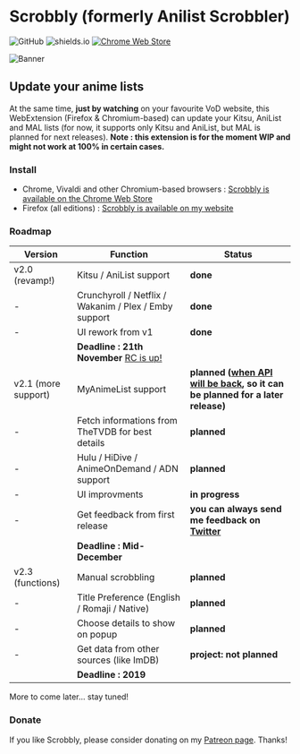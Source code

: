 # Scrobbly (formerly Anilist Scrobbler)

![GitHub](https://img.shields.io/github/license/leonekmi/anilist-scrobbler.svg)
![shields.io](https://img.shields.io/badge/browsers-chromium--based%2C%20firefox-green.svg)
[![Chrome Web Store](https://img.shields.io/chrome-web-store/v/bghcjdikmfopmhpgcocpgfefjppkfjpn.svg)](https://chrome.google.com/webstore/detail/scrobbly/bghcjdikmfopmhpgcocpgfefjppkfjpn)

![Banner](https://scrobbly.leonekmi.fr/banner_github.png)

## Update your anime lists

At the same time, **just by watching** on your favourite VoD website, this WebExtension (Firefox & Chromium-based) can update your Kitsu, AniList and MAL lists (for now, it supports only Kitsu and AniList, but MAL is planned for next releases).
**Note : this extension is for the moment WIP and might not work at 100% in certain cases.**

### Install

- Chrome, Vivaldi and other Chromium-based browsers : [Scrobbly is available on the Chrome Web Store](https://chrome.google.com/webstore/detail/scrobbly/bghcjdikmfopmhpgcocpgfefjppkfjpn)
- Firefox (all editions) : [Scrobbly is available on my website](https://scrobbly.leonekmi.fr/firefox/scrobbly-2.0.0-fx.xpi)

### Roadmap

| Version             | Function                                                                                             | Status                                                                                                                                               |
|---------------------|------------------------------------------------------------------------------------------------------|------------------------------------------------------------------------------------------------------------------------------------------------------|
| v2.0 (revamp!)      | Kitsu / AniList support                                                                              | **done**                                                                                                                                             |
| -                   | Crunchyroll / Netflix / Wakanim / Plex / Emby support                                                | **done**                                                                                                                                             |
| -                   | UI rework from v1                                                                                    | **done**                                                                                                                                             |
|                     | **Deadline : 21th November** [RC is up!](https://github.com/leonekmi/scrobbly/releases/tag/v2.0-rc2) |                                                                                                                                                      |
| v2.1 (more support) | MyAnimeList support                                                                                  | **planned ([when API will be back](https://myanimelist.net/forum/?topicid=1740204&show=400#msg56198138), so it can be planned for a later release)** |
| -                   | Fetch informations from TheTVDB for best details                                                     | **planned**                                                                                                                                          |
| -                   | Hulu / HiDive / AnimeOnDemand / ADN support                                                          | **planned**                                                                                                                                          |
| -                   | UI improvments                                                                                       | **in progress**                                                                                                                                      |
| -                   | Get feedback from first release                                                                      | **you can always send me feedback on [Twitter](https://twitter.com/leonekmi)**                                                                       |
|                     | **Deadline : Mid-December**                                                                          |                                                                                                                                                      |
| v2.3 (functions)    | Manual scrobbling                                                                                    | **planned**                                                                                                                                          |
| -                   | Title Preference (English / Romaji / Native)                                                         | **planned**                                                                                                                                          |
| -                   | Choose details to show on popup                                                                      | **planned**                                                                                                                                          |
| -                   | Get data from other sources (like ImDB)                                                              | **project: not planned**                                                                                                                             |
|                     | **Deadline : 2019**                                                                                  |                                                                                                                                                      |

More to come later... stay tuned!

### Donate

If you like Scrobbly, please consider donating on my [Patreon page](https://patreon.com/leonekmi). Thanks!
